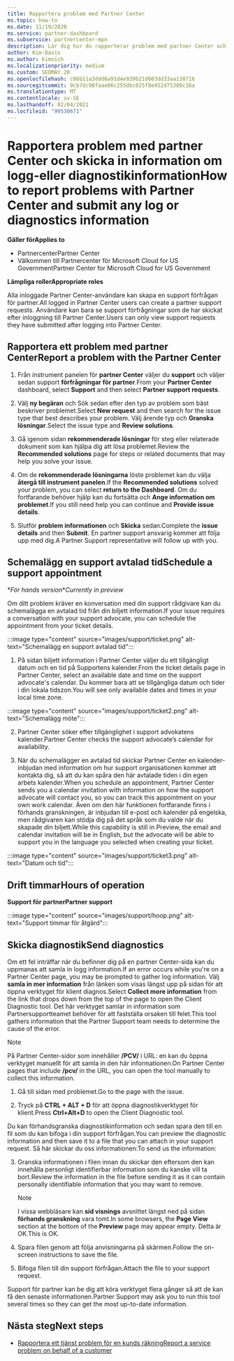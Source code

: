 ```yaml
---
title: Rapportera problem med Partner Center
ms.topic: how-to
ms.date: 11/19/2020
ms.service: partner-dashboard
ms.subservice: partnercenter-mpn
description: Lär dig hur du rapporterar problem med partner Center och hur du samlar in diagnostisk information för partner support teamet.
author: Kim-Davis
ms.author: kimnich
ms.localizationpriority: medium
ms.custom: SEOMAY.20
ms.openlocfilehash: c06b11a3ddd6a91d4e939b21d603dd33aa138716
ms.sourcegitcommit: 9cb7dc98faae06c255dbc025f8e452d75380c16a
ms.translationtype: MT
ms.contentlocale: sv-SE
ms.lasthandoff: 02/04/2021
ms.locfileid: "99530671"
---
```

# <a name="how-to-report-problems-with-partner-center-and-submit-any-log-or-diagnostics-information"></a><span data-ttu-id="86145-103">Rapportera problem med partner Center och skicka in information om logg-eller diagnostikinformation</span><span class="sxs-lookup"><span data-stu-id="86145-103">How to report problems with Partner Center and submit any log or diagnostics information</span></span>

<span data-ttu-id="86145-104">**Gäller för**</span><span class="sxs-lookup"><span data-stu-id="86145-104">**Applies to**</span></span>

- <span data-ttu-id="86145-105">Partnercenter</span><span class="sxs-lookup"><span data-stu-id="86145-105">Partner Center</span></span>
- <span data-ttu-id="86145-106">Välkommen till Partnercenter för Microsoft Cloud for US Government</span><span class="sxs-lookup"><span data-stu-id="86145-106">Partner Center for Microsoft Cloud for US Government</span></span>

<span data-ttu-id="86145-107">**Lämpliga roller**</span><span class="sxs-lookup"><span data-stu-id="86145-107">**Appropriate roles**</span></span>

<span data-ttu-id="86145-108">Alla inloggade Partner Center-användare kan skapa en support förfrågan för partner.</span><span class="sxs-lookup"><span data-stu-id="86145-108">All logged in Partner Center users can create a partner support requests.</span></span> <span data-ttu-id="86145-109">Användare kan bara se support förfrågningar som de har skickat efter inloggning till Partner Center.</span><span class="sxs-lookup"><span data-stu-id="86145-109">Users can only view support requests they have submitted after logging into Partner Center.</span></span>

## <a name="report-a-problem-with-the-partner-center"></a><span data-ttu-id="86145-110">Rapportera ett problem med partner Center</span><span class="sxs-lookup"><span data-stu-id="86145-110">Report a problem with the Partner Center</span></span>

1. <span data-ttu-id="86145-111">Från instrument panelen för **partner Center** väljer du **support** och väljer sedan support **förfrågningar för partner**.</span><span class="sxs-lookup"><span data-stu-id="86145-111">From your **Partner Center** dashboard, select **Support** and then select **Partner support requests**.</span></span>

2. <span data-ttu-id="86145-112">Välj **ny begäran** och Sök sedan efter den typ av problem som bäst beskriver problemet.</span><span class="sxs-lookup"><span data-stu-id="86145-112">Select **New request** and then search for the issue type that best describes your problem.</span></span> <span data-ttu-id="86145-113">Välj ärende typ och **Granska lösningar**.</span><span class="sxs-lookup"><span data-stu-id="86145-113">Select the issue type and **Review solutions**.</span></span>

3. <span data-ttu-id="86145-114">Gå igenom sidan **rekommenderade lösningar** för steg eller relaterade dokument som kan hjälpa dig att lösa problemet.</span><span class="sxs-lookup"><span data-stu-id="86145-114">Review the **Recommended solutions** page for steps or related documents that may help you solve your issue.</span></span>

4. <span data-ttu-id="86145-115">Om de **rekommenderade lösningarna** löste problemet kan du välja **återgå till instrument panelen**.</span><span class="sxs-lookup"><span data-stu-id="86145-115">If the **Recommended solutions** solved your problem, you can select **return to the Dashboard**.</span></span> <span data-ttu-id="86145-116">Om du fortfarande behöver hjälp kan du fortsätta och **Ange information om problemet**.</span><span class="sxs-lookup"><span data-stu-id="86145-116">If you still need help you can continue and **Provide issue details**.</span></span>

5. <span data-ttu-id="86145-117">Slutför **problem informationen** och **Skicka** sedan.</span><span class="sxs-lookup"><span data-stu-id="86145-117">Complete the **issue details** and then **Submit**.</span></span> <span data-ttu-id="86145-118">En partner support ansvarig kommer att följa upp med dig.</span><span class="sxs-lookup"><span data-stu-id="86145-118">A Partner Support representative will follow up with you.</span></span>

## <a name="schedule-a-support-appointment"></a><span data-ttu-id="86145-119">Schemalägg en support avtalad tid</span><span class="sxs-lookup"><span data-stu-id="86145-119">Schedule a support appointment</span></span> 

<span data-ttu-id="86145-120">\**För hands version*</span><span class="sxs-lookup"><span data-stu-id="86145-120">\**Currently in preview*</span></span>

<span data-ttu-id="86145-121">Om ditt problem kräver en konversation med din support rådgivare kan du schemalägga en avtalad tid från din biljett information.</span><span class="sxs-lookup"><span data-stu-id="86145-121">If your issue requires a conversation with your support advocate, you can schedule the appointment from your ticket details.</span></span>

:::image type="content" source="images/support/ticket.png" alt-text="Schemalägg en support avtalad tid":::

1.  <span data-ttu-id="86145-123">På sidan biljett information i Partner Center väljer du ett tillgängligt datum och en tid på Supportens kalender.</span><span class="sxs-lookup"><span data-stu-id="86145-123">From the ticket details page in Partner Center, select an available date and time on the support advocate's calendar.</span></span> <span data-ttu-id="86145-124">Du kommer bara att se tillgängliga datum och tider i din lokala tidszon.</span><span class="sxs-lookup"><span data-stu-id="86145-124">You will see only available dates and times in your local time zone.</span></span>

:::image type="content" source="images/support/ticket2.png" alt-text="Schemalägg möte":::

2. <span data-ttu-id="86145-126">Partner Center söker efter tillgänglighet i support advokatens kalender.</span><span class="sxs-lookup"><span data-stu-id="86145-126">Partner Center checks the support advocate’s  calendar for availability.</span></span>

1. <span data-ttu-id="86145-127">När du schemalägger en avtalad tid skickar Partner Center en kalender-inbjudan med information om hur support organisationen kommer att kontakta dig, så att du kan spåra den här avtalade tiden i din egen arbets kalender.</span><span class="sxs-lookup"><span data-stu-id="86145-127">When you schedule an appointment, Partner Center sends you a calendar invitation with information on how the support advocate will contact you, so you can track this appointment on your own work calendar.</span></span>  <span data-ttu-id="86145-128">Även om den här funktionen fortfarande finns i förhands granskningen, är inbjudan till e-post och kalender på engelska, men rådgivaren kan stödja dig på det språk som du valde när du skapade din biljett.</span><span class="sxs-lookup"><span data-stu-id="86145-128">While this capability is still in Preview, the email and calendar invitation will be in English, but the advocate will be able to support you in the language you selected when creating your ticket.</span></span>

:::image type="content" source="images/support/ticket3.png" alt-text="Datum och tid":::

## <a name="hours-of-operation"></a><span data-ttu-id="86145-130">Drift timmar</span><span class="sxs-lookup"><span data-stu-id="86145-130">Hours of operation</span></span>

<span data-ttu-id="86145-131">**Support för partner**</span><span class="sxs-lookup"><span data-stu-id="86145-131">**Partner support**</span></span>

:::image type="content" source="images/support/hoop.png" alt-text="Support timmar för åtgärd":::

## <a name="send-diagnostics"></a><span data-ttu-id="86145-133">Skicka diagnostik</span><span class="sxs-lookup"><span data-stu-id="86145-133">Send diagnostics</span></span>

<span data-ttu-id="86145-134">Om ett fel inträffar när du befinner dig på en partner Center-sida kan du uppmanas att samla in logg information.</span><span class="sxs-lookup"><span data-stu-id="86145-134">If an error occurs while you're on a Partner Center page, you may be prompted to gather log information.</span></span> <span data-ttu-id="86145-135">Välj **samla in mer information** från länken som visas längst upp på sidan för att öppna verktyget för klient diagnos.</span><span class="sxs-lookup"><span data-stu-id="86145-135">Select **Collect more information** from the link that drops down from the top of the page to open the Client Diagnostic tool.</span></span> <span data-ttu-id="86145-136">Det här verktyget samlar in information som Partnersupportteamet behöver för att fastställa orsaken till felet.</span><span class="sxs-lookup"><span data-stu-id="86145-136">This tool gathers information that the Partner Support team needs to determine the cause of the error.</span></span> 

>[!NOTE]
><span data-ttu-id="86145-137">På Partner Center-sidor som innehåller **/PCV/** i URL: en kan du öppna verktyget manuellt för att samla in den här informationen.</span><span class="sxs-lookup"><span data-stu-id="86145-137">On Partner Center pages that include **/pcv/** in the URL, you can open the tool manually to collect this information.</span></span>

1. <span data-ttu-id="86145-138">Gå till sidan med problemet.</span><span class="sxs-lookup"><span data-stu-id="86145-138">Go to the page with the issue.</span></span>

2. <span data-ttu-id="86145-139">Tryck på **CTRL + ALT + D** för att öppna diagnostikverktyget för klient.</span><span class="sxs-lookup"><span data-stu-id="86145-139">Press **Ctrl+Alt+D** to open the Client Diagnostic tool.</span></span>

<span data-ttu-id="86145-140">Du kan förhandsgranska diagnostikinformation och sedan spara den till en fil som du kan bifoga i din support förfrågan.</span><span class="sxs-lookup"><span data-stu-id="86145-140">You can preview the diagnostic information and then save it to a file that you can attach in your support request.</span></span> <span data-ttu-id="86145-141">Så här skickar du oss informationen:</span><span class="sxs-lookup"><span data-stu-id="86145-141">To send us the information:</span></span>

3. <span data-ttu-id="86145-142">Granska informationen i filen innan du skickar den eftersom den kan innehålla personligt identifierbar information som du kanske vill ta bort.</span><span class="sxs-lookup"><span data-stu-id="86145-142">Review the information in the file before sending it as it can contain personally identifiable information that you may want to remove.</span></span>

    >[!NOTE]
    ><span data-ttu-id="86145-143">I vissa webbläsare kan **sid visnings** avsnittet längst ned på sidan **förhands granskning** vara tomt.</span><span class="sxs-lookup"><span data-stu-id="86145-143">In some browsers, the **Page View** section at the bottom of the **Preview** page may appear empty.</span></span> <span data-ttu-id="86145-144">Detta är OK.</span><span class="sxs-lookup"><span data-stu-id="86145-144">This is OK.</span></span>

4. <span data-ttu-id="86145-145">Spara filen genom att följa anvisningarna på skärmen.</span><span class="sxs-lookup"><span data-stu-id="86145-145">Follow the on-screen instructions to save the file.</span></span>

5. <span data-ttu-id="86145-146">Bifoga filen till din support förfrågan.</span><span class="sxs-lookup"><span data-stu-id="86145-146">Attach the file to your support request.</span></span>

<span data-ttu-id="86145-147">Support för partner kan be dig att köra verktyget flera gånger så att de kan få den senaste informationen.</span><span class="sxs-lookup"><span data-stu-id="86145-147">Partner Support may ask you to run this tool several times so they can get the most up-to-date information.</span></span>

## <a name="next-steps"></a><span data-ttu-id="86145-148">Nästa steg</span><span class="sxs-lookup"><span data-stu-id="86145-148">Next steps</span></span>

- [<span data-ttu-id="86145-149">Rapportera ett tjänst problem för en kunds räkning</span><span class="sxs-lookup"><span data-stu-id="86145-149">Report a service problem on behalf of a customer</span></span>](report-problems-on-behalf-of-a-customer.md)
